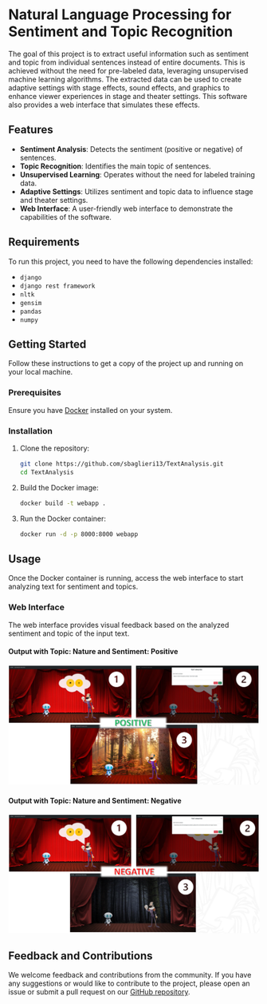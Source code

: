 # Natural Language Processing for Sentiment and Topic Recognition

The goal of this project is to extract useful information such as sentiment and topic from individual sentences instead of entire documents. This is achieved without the need for pre-labeled data, leveraging unsupervised machine learning algorithms. The extracted data can be used to create adaptive settings with stage effects, sound effects, and graphics to enhance viewer experiences in stage and theater settings. This software also provides a web interface that simulates these effects.

## Features

- **Sentiment Analysis**: Detects the sentiment (positive or negative) of sentences.
- **Topic Recognition**: Identifies the main topic of sentences.
- **Unsupervised Learning**: Operates without the need for labeled training data.
- **Adaptive Settings**: Utilizes sentiment and topic data to influence stage and theater settings.
- **Web Interface**: A user-friendly web interface to demonstrate the capabilities of the software.

## Requirements

To run this project, you need to have the following dependencies installed:

- `django`
- `django rest framework`
- `nltk`
- `gensim`
- `pandas`
- `numpy`

## Getting Started

Follow these instructions to get a copy of the project up and running on your local machine.

### Prerequisites

Ensure you have [Docker](https://www.docker.com/get-started) installed on your system.

### Installation

1. Clone the repository:
    ```sh
    git clone https://github.com/sbaglieri13/TextAnalysis.git
    cd TextAnalysis
    ```

2. Build the Docker image:
    ```sh
    docker build -t webapp .
    ```

3. Run the Docker container:
    ```sh
    docker run -d -p 8000:8000 webapp 
    ```

## Usage

Once the Docker container is running, access the web interface to start analyzing text for sentiment and topics.

### Web Interface

The web interface provides visual feedback based on the analyzed sentiment and topic of the input text.

#### Output with Topic: Nature and Sentiment: Positive
<p align='center'>
<img src="pictures/Web interface nature positive.png" alt="Nature Positive">
</p>

#### Output with Topic: Nature and Sentiment: Negative
<p align='center'>
<img src="pictures/Web interface nature negative.png" alt="Nature Negative">
</p>

## Feedback and Contributions

We welcome feedback and contributions from the community. If you have any suggestions or would like to contribute to the project, please open an issue or submit a pull request on our [GitHub repository](https://github.com/sbaglieri13/TextAnalysis).
